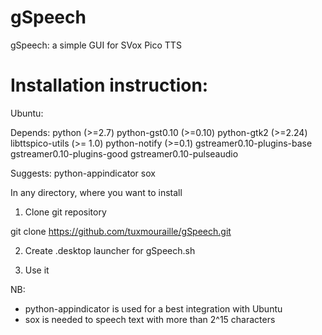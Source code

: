 gSpeech
=======

gSpeech: a simple GUI for SVox Pico TTS


Installation instruction:
=========================

Ubuntu:

Depends: python (>=2.7) python-gst0.10 (>=0.10) python-gtk2 (>=2.24) libttspico-utils (>= 1.0) python-notify (>=0.1) gstreamer0.10-plugins-base gstreamer0.10-plugins-good gstreamer0.10-pulseaudio

Suggests: python-appindicator sox


In any directory, where you want to install

1) Clone git repository

git clone https://github.com/tuxmouraille/gSpeech.git

2) Create .desktop launcher for gSpeech.sh

3) Use it


NB:
- python-appindicator is used for a best integration with Ubuntu
- sox is needed to speech text with more than 2^15 characters
